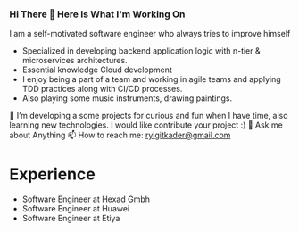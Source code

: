 ### Hi There 👋  Here Is What I'm Working On 

I am a self-motivated software engineer who always tries to improve himself 

- Specialized in developing backend application logic with n-tier & microservices architectures.
- Essential knowledge Cloud development
- I enjoy being a part of a team and working in agile teams and applying TDD practices along with CI/CD processes.
- Also playing some music instruments, drawing paintings.

🌱 I’m  developing a some projects for curious and fun when I have time, also learning new technologies. I would like contribute your project :)
💬 Ask me about Anything
📫 How to reach me: ryigitkader@gmail.com


# Experience
- Software Engineer at Hexad Gmbh
- Software Engineer at Huawei
- Software Engineer at Etiya


